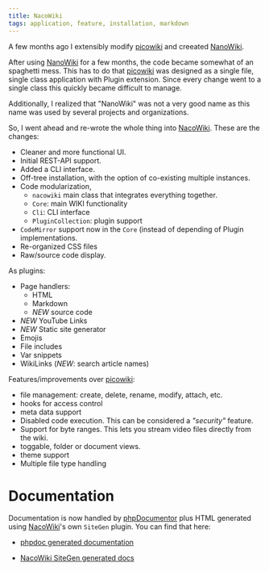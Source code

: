 ```yaml
---
title: NacoWiki
tags: application, feature, installation, markdown
---
```

A few months ago I extensibly modify [picowiki][pw] and creeated [NanoWiki][nw].

After using [NanoWiki][nw] for a few months, the code became somewhat of an
spaghetti mess.  This has to do that [picowiki][pw] was designed as a single
file, single class application with Plugin extension.  Since every change went
to a single class this quickly became difficult to manage.

Additionally, I realized that "NanoWiki" was not a very good name as this
name was used by several projects and organizations.

So, I went ahead and re-wrote the whole thing into [NacoWiki][nc].  These are
the changes:

- Cleaner and more functional UI.
- Initial REST-API support.
- Added a CLI interface.
- Off-tree installation, with the option of co-existing multiple instances.
- Code modularization,
  - `nacowiki` main class that integrates everything together.
  - `Core`: main WIKI functionality
  - `Cli`: CLI interface
  - `PluginCollection`: plugin support
- `CodeMirror` support now in the `Core` (instead of depending of Plugin implementations.
- Re-organized CSS files
- Raw/source code display.

As plugins:

- Page handlers:
  - HTML
  - Markdown
  - *NEW* source code
- *NEW* YouTube Links
- *NEW* Static site generator
- Emojis
- File includes
- Var snippets
- WikiLinks (*NEW*: search article names)

Features/improvements over [picowiki][pw]:

- file management: create, delete, rename, modify, attach, etc.
- hooks for access control
- meta data support
- Disabled code execution.  This can be considered a _"security"_ feature.
- Support for byte ranges.  This lets you stream video files directly
  from the wiki.
- toggable, folder or document views.
- theme support
- Multiple file type handling


# Documentation

Documentation is now handled by [phpDocumentor][phpdoc] plus HTML generated using
[NacoWiki][nc]'s own `SiteGen` plugin.  You can find that here:

- [phpdoc generated documentation](https://iliu-net.github.io/NacoWiki/php-api/)
- [NacoWiki SiteGen generated docs](https://iliu-net.github.io/NacoWiki/)

  [nc]: https://github.com/iliu-net/NacoWiki/
  [nw]: https://github.com/iliu-net/nanowiki
  [pw]: https://github.com/luckyshot/picowiki
  [md]: https://daringfireball.net/projects/markdown/
  [phpdoc]: https://www.phpdoc.org/






